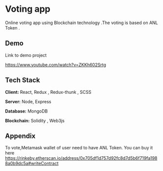 
# Voting app

Online voting app using Blockchain technology .The voting is based on ANL Token .


## Demo

Link to demo project

https://www.youtube.com/watch?v=ZKKh602Srtg

## Tech Stack

**Client:** React, Redux , Redux-thunk , SCSS

**Server:** Node, Express

**Database:** MongoDB

**Blockchain:** Solidity , Web3js


## Appendix

To vote,Metamask wallet of user need to have ANL Token.
You can buy it here 
https://rinkeby.etherscan.io/address/0x705df1d757d92fc8d7d5b6f719fa1988a0b9dc5a#writeContract

